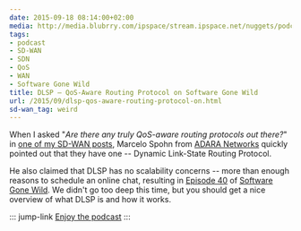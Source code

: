 ```yaml
---
date: 2015-09-18 08:14:00+02:00
media: http://media.blubrry.com/ipspace/stream.ipspace.net/nuggets/podcast/Show_40-Dynamic_Link_State_Protocol_with_Adara.mp3
tags:
- podcast
- SD-WAN
- SDN
- QoS
- WAN
- Software Gone Wild
title: DLSP – QoS-Aware Routing Protocol on Software Gone Wild
url: /2015/09/dlsp-qos-aware-routing-protocol-on.html
sd-wan_tag: weird
---
```

When I asked "*Are there any truly* *QoS-aware routing protocols out there?*" in [one of my SD-WAN posts](/2015/07/routing-protocols-and-sd-wan-apples-and.html), Marcelo Spohn from [ADARA Networks](http://www.adaranetworks.com) quickly pointed out that they have one -- Dynamic Link-State Routing Protocol.

He also claimed that DLSP has no scalability concerns -- more than enough reasons to schedule an online chat, resulting in [Episode 40](http://media.blubrry.com/ipspace/stream.ipspace.net/nuggets/podcast/Show_40-Dynamic_Link_State_Protocol_with_Adara.mp3) of [Software Gone Wild](http://www.ipspace.net/Podcast/Software_Gone_Wild). We didn't go too deep this time, but you should get a nice overview of what DLSP is and how it works.

::: jump-link
[Enjoy the podcast](http://media.blubrry.com/ipspace/stream.ipspace.net/nuggets/podcast/Show_40-Dynamic_Link_State_Protocol_with_Adara.mp3)
:::
